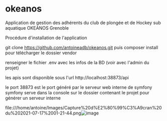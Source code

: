 # okeanos
Application de gestion des adhérents du club de plongée et de Hockey sub aquatique OKEANOS Grenoble

Procédure d'installation de l'application

git clone https://github.com/antoineadb/okeanos.git
puis composer install pour télécharger le dossier vendor

renseigner le fichier .env avec les infos de la BD (voir avec l'admin du projet)

les apis sont disponible sous l'url
http://localhost:38873/api

le port 38873 est le port généré par le serveur web interne de symfony 
symfony serve dans la console sur le dossier contenant le projet pour générer un serveur interne

file:///home/antoine/Images/Capture%20d%E2%80%99%C3%A9cran%20du%202021-07-17%2001-21-44.png![image](https://user-images.githubusercontent.com/11349889/126017343-85bb3f84-3248-4bf4-af75-52c042e04ac9.png)

